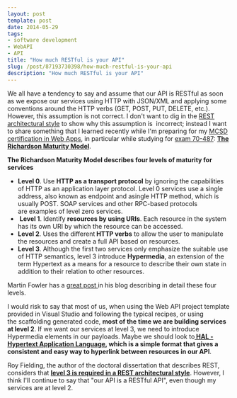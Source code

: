 ```yaml
---
layout: post
template: post
date: 2014-05-29
tags:
- software development
- WebAPI
- API
title: "How much RESTful is your API"
slug: /post/87193730398/how-much-restful-is-your-api
description: "How much RESTful is your API"
---
```

<p>We all have a tendency to say and assume that our API is RESTful as soon as we expose our services using HTTP with JSON/XML and applying some conventions around the HTTP verbs (GET, POST, PUT, DELETE, etc.). However, this assumption is not correct. I don't want to dig in the <a href="http://www.ics.uci.edu/~fielding/pubs/dissertation/rest_arch_style.htm" target="_blank">REST architectural style</a> to show why this assumption is &nbsp;incorrect; instead I want to share something that I learned recently while I'm preparing for my <a href="http://www.microsoft.com/learning/en-us/mcsd-web-apps-certification.aspx" target="_blank">MCSD certification in Web Apps</a>, in particular while studying for <a href="http://www.microsoft.com/learning/en-us/exam-70-487.aspx" target="_blank">exam 70-487</a>: <a href="http://www.crummy.com/writing/speaking/2008-QCon/act3.html" target="_blank"><strong>The Richardson Maturity Model</strong></a>.</p>
<p><strong>The Richardson Maturity Model describes four levels of maturity for services</strong></p>
<ul>
<li><span><strong>Level 0</strong>. Use <strong>HTTP as a transport protocol</strong> by ignoring the capabilities of HTTP as an&nbsp;</span>application layer protocol. Level 0 services use a single address, also known as endpoint and asingle HTTP method, which is usually POST. SOAP services and other RPC-based protocols are&nbsp;examples of level zero services.</li>
<li>&nbsp;<strong>Level 1</strong>. Identify <strong>resources by using URIs</strong>. Each resource in the system has its own URI by&nbsp;<span>which the resource can be accessed.</span></li>
<li><span></span><strong>Level 2</strong>. Uses the different<strong> HTTP verbs</strong> to allow the user to manipulate the resources and&nbsp;create a full API based on resources.</li>
<li><span><strong>Level 3</strong>. Although the first two services only emphasize the suitable use of HTTP&nbsp;</span>semantics, level 3 introduce <strong>Hypermedia</strong>, an extension of the term Hypertext as a means&nbsp;for a resource to describe their own state in addition to their relation to other resources.</li>
</ul>
<p><span>Martin Fowler has a </span><span></span><a href="http://martinfowler.com/articles/richardsonMaturityModel.html" target="_blank">great post </a><span>in his blog describing in detail these four levels.</span></p>
<p><span>I would risk to say that most of us, when using the Web API project template provided in Visual Studio and following the typical recipes, or using the&nbsp;</span>scaffolding generated code, <strong>most of the time we are building services at level 2</strong>. If we want our services at level 3, we need to introduce Hypermedia elements in our payloads. Maybe we should look to<strong><a href="http://stateless.co/hal_specification.html" target="_blank"> HAL - Hypertext Application Language</a>, which is a simple format that gives a consistent and easy way to hyperlink between resources in our API</strong>.</p>
<p></p>
<p>Roy Fielding, the author of the doctoral dissertation that describes REST, considers that <a href="http://roy.gbiv.com/untangled/2008/rest-apis-must-be-hypertext-driven" target="_blank"><strong>level 3 is required in a REST architectural style</strong></a>. However, I think I'll continue to say that "our API is a RESTful API", even though my services are at level 2.</p>